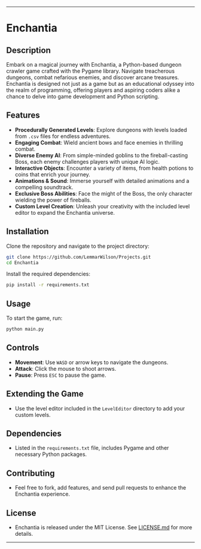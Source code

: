 
---

# Enchantia

## Description

Embark on a magical journey with Enchantia, a Python-based dungeon crawler game crafted with the Pygame library. Navigate treacherous dungeons, combat nefarious enemies, and discover arcane treasures. Enchantia is designed not just as a game but as an educational odyssey into the realm of programming, offering players and aspiring coders alike a chance to delve into game development and Python scripting.

## Features

- **Procedurally Generated Levels**: Explore dungeons with levels loaded from `.csv` files for endless adventures.
- **Engaging Combat**: Wield ancient bows and face enemies in thrilling combat.
- **Diverse Enemy AI**: From simple-minded goblins to the fireball-casting Boss, each enemy challenges players with unique AI logic.
- **Interactive Objects**: Encounter a variety of items, from health potions to coins that enrich your journey.
- **Animations & Sound**: Immerse yourself with detailed animations and a compelling soundtrack.
- **Exclusive Boss Abilities**: Face the might of the Boss, the only character wielding the power of fireballs.
- **Custom Level Creation**: Unleash your creativity with the included level editor to expand the Enchantia universe.

## Installation

Clone the repository and navigate to the project directory:

```bash
git clone https://github.com/LemmarWilson/Projects.git
cd Enchantia
```

Install the required dependencies:

```bash
pip install -r requirements.txt
```

## Usage

To start the game, run:

```python
python main.py
```

## Controls

- **Movement**: Use `WASD` or arrow keys to navigate the dungeons.
- **Attack**: Click the mouse to shoot arrows.
- **Pause**: Press `ESC` to pause the game.

## Extending the Game

- Use the level editor included in the `LevelEditor` directory to add your custom levels.

## Dependencies

- Listed in the `requirements.txt` file, includes Pygame and other necessary Python packages.

## Contributing

- Feel free to fork, add features, and send pull requests to enhance the Enchantia experience.

## License

- Enchantia is released under the MIT License. See [LICENSE.md](LICENSE.md) for more details.

---